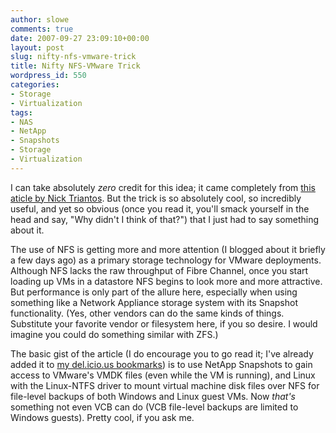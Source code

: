 ```yaml
---
author: slowe
comments: true
date: 2007-09-27 23:09:10+00:00
layout: post
slug: nifty-nfs-vmware-trick
title: Nifty NFS-VMware Trick
wordpress_id: 550
categories:
- Storage
- Virtualization
tags:
- NAS
- NetApp
- Snapshots
- Storage
- Virtualization
---
```


I can take absolutely _zero_ credit for this idea; it came completely from [this aticle by Nick Triantos](http://storagefoo.blogspot.com/2007/09/vmware-on-nfs-backup-tricks.html). But the trick is so absolutely cool, so incredibly useful, and yet so obvious (once you read it, you'll smack yourself in the head and say, "Why didn't I think of that?") that I just had to say something about it.

The use of NFS is getting more and more attention (I blogged about it briefly a few days ago) as a primary storage technology for VMware deployments. Although NFS lacks the raw throughput of Fibre Channel, once you start loading up VMs in a datastore NFS begins to look more and more attractive. But performance is only part of the allure here, especially when using something like a Network Appliance storage system with its Snapshot functionality. (Yes, other vendors can do the same kinds of things. Substitute your favorite vendor or filesystem here, if you so desire. I would imagine you could do something similar with ZFS.)

The basic gist of the article (I do encourage you to go read it; I've already added it to [my del.icio.us bookmarks](http://del.icio.us/slowe/)) is to use NetApp Snapshots to gain access to VMware's VMDK files (even while the VM is running), and Linux with the Linux-NTFS driver to mount virtual machine disk files over NFS for file-level backups of both Windows and Linux guest VMs. Now _that's_ something not even VCB can do (VCB file-level backups are limited to Windows guests). Pretty cool, if you ask me.
